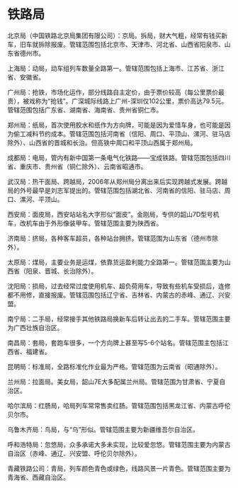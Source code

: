 # 铁路局

北京局（中国铁路北京局集团有限公司）：京局。拆局，财大气粗，经常有钱买新车，旧车就拆除报废。管辖范围包括北京市、天津市、河北省、山西省阳泉市、山东省德州市。

上海局：动局，动车组列车数量全路第一。管辖范围包括上海市、江苏省、浙江省、安徽省。

广州局：抢铁，市场化运作，部分线路自主定价，由于票价较高（每公里票价最贵），被戏称为“抢钱”。广深城际线路上广州-深圳仅102公里，票价高达79.5元。管辖范围包括广东省、湖南省、海南省、贵州省铜仁市。

郑州局：纸局，首次使用胶水和纸作为方向牌，可能是因为爱惜车身，也可能是因为偷工减料节约成本。管辖范围包括河南省（信阳、周口、平顶山、漯河、驻马店除外）、山西省的晋城和长治。但高铁中周口和平顶山西属于郑州局。

成都局：电局，管内有新中国第一条电气化铁路——宝成铁路。管辖范围包括四川省、重庆市、贵州省（铜仁除外）、云南省昭通市。

武汉局：热干面局、跨越局，2006年从郑州局分离出来后实现跨越式发展。跨越局的外号最早是刘志军提出的。管辖范围包括湖北省、河南省的信阳、驻马店、周口、漯河、平顶山。

西安局：面皮局，西安站站名大字形似“面皮”。金刚局，专供的韶山7D型号机车，改机车由于外形像装甲车。管辖范围主要为陕西省。

济南局：挤局，各种客车超员，各种站台拥挤。管辖范围为山东省（德州市除外）。

太原局：煤局，主要业务是运煤，依靠货运盈利能力全路第一。管辖范围主要为山西省（阳泉、晋城、长治除外）。

沈阳局：损局，过去经常过度使用机车、超负荷用车，导致有些机车受损后，连修都不用修，直接报废。管辖范围包括辽宁省、吉林省、内蒙古的赤峰、通辽、兴安盟。

南宁局：二手局，经常接手其他铁路局换新车后转让出去的二手车。管辖范围主要为广西壮族自治区。

南昌局：套局，套跑车很多，一个方向牌上甚至写5-6个站名。管辖范围主包括江西省、福建省。

昆明局：标准局，全路标准化作业最为严格。管辖范围为云南省（昭通除外）。

兰州局：拉面局。美女局，韶山7E大多配属兰州局。管辖范围为甘肃省、宁夏自治区。

哈尔滨局：红肠局，哈局列车常常售卖红肠。管辖范围包括黑龙江省、内蒙古呼伦贝尔市。

乌鲁木齐局：鸟局，与“乌”形似。管辖范围主要为新疆维吾尔自治区。

呼和浩特局：忽悠局，众多承诺大多未实现，比较爱忽悠。管辖范围主要为内蒙古自治区（赤峰、通辽、兴安盟、呼伦贝尔除外）。

青藏铁路公司：青局，列车颜色青色或绿色，线路风景一片青色。管辖范围主要为青海省、西藏自治区。
